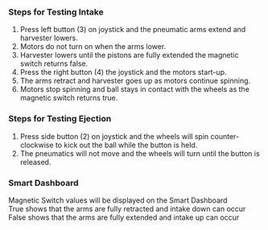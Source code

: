 ### Steps for Testing Intake
1. Press left button (3) on joystick and the pneumatic arms extend and harvester lowers.  
2. Motors do not turn on when the arms lower.  
3. Harvester lowers until the pistons are fully extended the magnetic switch returns false.  
4. Press the right button (4) the joystick and the motors start-up.  
5. The arms retract and harvester goes up as motors continue spinning.  
6. Motors stop spinning and ball stays in contact with the wheels as the magnetic switch returns true.  
  
### Steps for Testing Ejection  
1. Press side button (2) on joystick and the wheels will spin counter-clockwise to kick out the ball while the button is held.  
2. The pneumatics will not move and the wheels will turn until the button is released.  
  
### Smart Dashboard  
Magnetic Switch values will be displayed on the Smart Dashboard  
True shows that the arms are fully retracted and intake down can occur  
False shows that the arms are fully extended and intake up can occur  